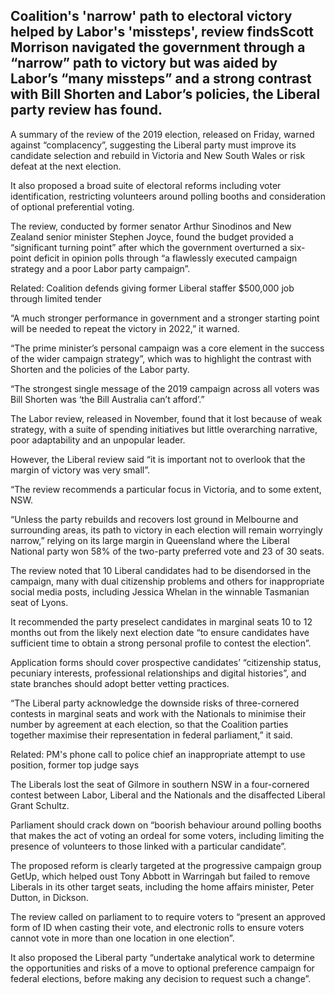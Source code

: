 ## Coalition's 'narrow' path to electoral victory helped by Labor's 'missteps', review findsScott Morrison navigated the government through a “narrow” path to victory but was aided by Labor’s “many missteps” and a strong contrast with Bill Shorten and Labor’s policies, the Liberal party review has found.

 A summary of the review of the 2019 election, released on Friday, warned against “complacency”, suggesting the Liberal party must improve its candidate selection and rebuild in Victoria and New South Wales or risk defeat at the next election.

 It also proposed a broad suite of electoral reforms including voter identification, restricting volunteers around polling booths and consideration of optional preferential voting.

 The review, conducted by former senator Arthur Sinodinos and New Zealand senior minister Stephen Joyce, found the budget provided a “significant turning point” after which the government overturned a six-point deficit in opinion polls through “a flawlessly executed campaign strategy and a poor Labor party campaign”.

   Related: Coalition defends giving former Liberal staffer $500,000 job through limited tender 

  “A much stronger performance in government and a stronger starting point will be needed to repeat the victory in 2022,” it warned.

 “The prime minister’s personal campaign was a core element in the success of the wider campaign strategy”, which was to highlight the contrast with Shorten and the policies of the Labor party.

 “The strongest single message of the 2019 campaign across all voters was Bill Shorten was ‘the Bill Australia can’t afford’.”

 The Labor review, released in November, found that it lost because of weak strategy, with a suite of spending initiatives but little overarching narrative, poor adaptability and an unpopular leader.

 However, the Liberal review said “it is important not to overlook that the margin of victory was very small”.

 “The review recommends a particular focus in Victoria, and to some extent, NSW.

 “Unless the party rebuilds and recovers lost ground in Melbourne and surrounding areas, its path to victory in each election will remain worryingly narrow,” relying on its large margin in Queensland where the Liberal National party won 58% of the two-party preferred vote and 23 of 30 seats.

 The review noted that 10 Liberal candidates had to be disendorsed in the campaign, many with dual citizenship problems and others for inappropriate social media posts, including Jessica Whelan in the winnable Tasmanian seat of Lyons.

 It recommended the party preselect candidates in marginal seats 10 to 12 months out from the likely next election date “to ensure candidates have sufficient time to obtain a strong personal profile to contest the election”.

 Application forms should cover prospective candidates’ “citizenship status, pecuniary interests, professional relationships and digital histories”, and state branches should adopt better vetting practices.

 “The Liberal party acknowledge the downside risks of three-cornered contests in marginal seats and work with the Nationals to minimise their number by agreement at each election, so that the Coalition parties together maximise their representation in federal parliament,” it said.

   Related: PM's phone call to police chief an inappropriate attempt to use position, former top judge says 

  The Liberals lost the seat of Gilmore in southern NSW in a four-cornered contest between Labor, Liberal and the Nationals and the disaffected Liberal Grant Schultz.

 Parliament should crack down on “boorish behaviour around polling booths that makes the act of voting an ordeal for some voters, including limiting the presence of volunteers to those linked with a particular candidate”.

 The proposed reform is clearly targeted at the progressive campaign group GetUp, which helped oust Tony Abbott in Warringah but failed to remove Liberals in its other target seats, including the home affairs minister, Peter Dutton, in Dickson.

 The review called on parliament to to require voters to “present an approved form of ID when casting their vote, and electronic rolls to ensure voters cannot vote in more than one location in one election”.

 It also proposed the Liberal party “undertake analytical work to determine the opportunities and risks of a move to optional preference campaign for federal elections, before making any decision to request such a change”.

